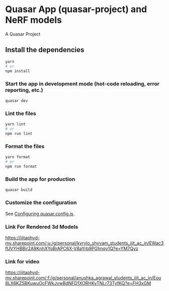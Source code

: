 # Quasar App (quasar-project) and NeRF models

A Quasar Project

## Install the dependencies
```bash
yarn
# or
npm install
```

### Start the app in development mode (hot-code reloading, error reporting, etc.)
```bash
quasar dev
```


### Lint the files
```bash
yarn lint
# or
npm run lint
```


### Format the files
```bash
yarn format
# or
npm run format
```



### Build the app for production
```bash
quasar build
```

### Customize the configuration
See [Configuring quasar.config.js](https://v2.quasar.dev/quasar-cli-webpack/quasar-config-js).


### Link For Rendered 3d Models
https://iiitaphyd-my.sharepoint.com/:u:/g/personal/kyrylo_shyvam_students_iiit_ac_in/EWac3fUVYHBBir2A9KnhXYoBrAPC6X-V8aYrb9PGhnqy1Q?e=YM7Qyz
### Link for video
https://iiitaphyd-my.sharepoint.com/:f:/g/personal/anushka_agrawal_students_iiit_ac_in/Eou8LX6KZ5BKuwuOcFWkJvwBdNFD1XORHKyTNLr73TyfKQ?e=FH3xGM
